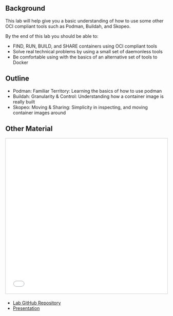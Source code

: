 ## Background
This lab will help give you a basic understanding of how to use some other OCI compliant tools such as Podman, Buildah, and Skopeo.

By the end of this lab you should be able to:
- FIND, RUN, BUILD, and SHARE containers using OCI compliant tools
- Solve real technical problems by using a small set of daemonless tools
- Be comfortable using with the basics of an alternative set of tools to Docker

## Outline
- Podman: Familiar Territory: Learning the basics of how to use podman
- Buildah: Granularity & Control: Understanding how a container image is really built
- Skopeo: Moving & Sharing: Simplicity in inspecting, and moving container images around

## Other Material

<iframe src="//www.slideshare.net/slideshow/embed_code/key/sx364i3G5UriOz" width="595" height="485" frameborder="0" marginwidth="0" marginheight="0" scrolling="no" style="border:1px solid #CCC; border-width:1px; margin-bottom:5px; max-width: 100%;" allowfullscreen> </iframe>

- [Lab GitHub Repository](https://github.com/openshift-labs/learn-katacoda)
- [Presentation](https://goo.gl/h4VK7j)

